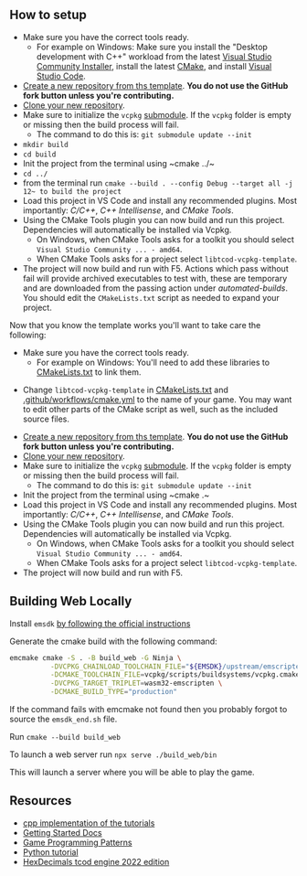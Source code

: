 ## How to setup

- Make sure you have the correct tools ready.
  - For example on Windows:
    Make sure you install the "Desktop development with C++" workload from the latest [Visual Studio Community Installer](https://visualstudio.microsoft.com/vs/community/),
    install the latest [CMake](https://cmake.org/download/),
    and install [Visual Studio Code](https://code.visualstudio.com/download).
- [Create a new repository from ths template](https://docs.github.com/en/github/creating-cloning-and-archiving-repositories/creating-a-repository-on-github/creating-a-repository-from-a-template#creating-a-repository-from-a-template). **You do not use the GitHub fork button unless you're contributing.**
- [Clone your new repository](https://docs.github.com/en/github/creating-cloning-and-archiving-repositories/cloning-a-repository-from-github/cloning-a-repository).
- Make sure to initialize the `vcpkg` [submodule](https://git-scm.com/book/en/v2/Git-Tools-Submodules). If the `vcpkg` folder is empty or missing then the build process will fail.
  - The command to do this is: `git submodule update --init`
- `mkdir build`
- `cd build`
- Init the project from the terminal using ~cmake ../~
- `cd ../`
- from the terminal run `cmake --build . --config Debug --target all -j 12~ to build the project`
- Load this project in VS Code and install any recommended plugins.
  Most importantly: _C/C++_, _C++ Intellisense_, and _CMake Tools_.
- Using the CMake Tools plugin you can now build and run this project. Dependencies will automatically be installed via Vcpkg.
  - On Windows, when CMake Tools asks for a toolkit you should select `Visual Studio Community ... - amd64`.
  - When CMake Tools asks for a project select `libtcod-vcpkg-template`.
- The project will now build and run with F5.
  Actions which pass without fail will provide archived executables to test with, these are temporary and are downloaded from the passing action under _automated-builds_.
  You should edit the `CMakeLists.txt` script as needed to expand your project.

Now that you know the template works you'll want to take care the following:

- Make sure you have the correct tools ready.
  - For example on Windows:
    You'll need to add these libraries to [CMakeLists.txt](CMakeLists.txt) to link them.

* Change `libtcod-vcpkg-template` in [CMakeLists.txt](CMakeLists.txt) and [.github/workflows/cmake.yml](.github/workflows/cmake.yml) to the name of your game.
  You may want to edit other parts of the CMake script as well, such as the included source files.

- [Create a new repository from ths template](https://docs.github.com/en/github/creating-cloning-and-archiving-repositories/creating-a-repository-on-github/creating-a-repository-from-a-template#creating-a-repository-from-a-template). **You do not use the GitHub fork button unless you're contributing.**
- [Clone your new repository](https://docs.github.com/en/github/creating-cloning-and-archiving-repositories/cloning-a-repository-from-github/cloning-a-repository).
- Make sure to initialize the `vcpkg` [submodule](https://git-scm.com/book/en/v2/Git-Tools-Submodules). If the `vcpkg` folder is empty or missing then the build process will fail.
  - The command to do this is: `git submodule update --init`
- Init the project from the terminal using ~cmake .~
- Load this project in VS Code and install any recommended plugins.
  Most importantly: _C/C++_, _C++ Intellisense_, and _CMake Tools_.
- Using the CMake Tools plugin you can now build and run this project. Dependencies will automatically be installed via Vcpkg.
  - On Windows, when CMake Tools asks for a toolkit you should select `Visual Studio Community ... - amd64`.
  - When CMake Tools asks for a project select `libtcod-vcpkg-template`.
- The project will now build and run with F5.

## Building Web Locally

Install `emsdk` [by following the official instructions](https://emscripten.org/docs/getting_started/downloads.html#installation-instructions)

Generate the cmake build with the following command:

```sh
emcmake cmake -S . -B build_web -G Ninja \
          -DVCPKG_CHAINLOAD_TOOLCHAIN_FILE="${EMSDK}/upstream/emscripten/cmake/Modules/Platform/Emscripten.cmake" \
          -DCMAKE_TOOLCHAIN_FILE=vcpkg/scripts/buildsystems/vcpkg.cmake \
          -DVCPKG_TARGET_TRIPLET=wasm32-emscripten \
          -DCMAKE_BUILD_TYPE="production"
```

If the command fails with emcmake not found then you probably forgot to source the `emsdk_end.sh` file.

Run `cmake --build build_web`

To launch a web server run `npx serve ./build_web/bin`

This will launch a server where you will be able to play the game.

## Resources

- [cpp implementation of the tutorials](https://gitlab.com/libtcod-tutorials/libtcod-tutorials)
- [Getting Started Docs](https://libtcod.readthedocs.io/en/latest/guides/getting-started.html)
- [Game Programming Patterns](https://gameprogrammingpatterns.com/)
- [Python tutorial](https://rogueliketutorials.com/tutorials/tcod/v2/)
- [HexDecimals tcod engine 2022 edition](https://github.com/HexDecimal/tcod-cpp-engine-2022)
